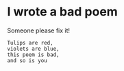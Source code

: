# I wrote a bad poem
Someone please fix it!

    Tulips are red,
    violets are blue,
    this poem is bad,
    and so is you
    
